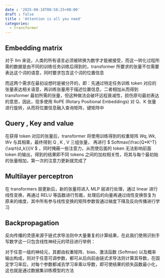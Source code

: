 ```yaml
---
date : '2025-08-18T00:58:25+08:00'
draft : false
title : 'Attention is all you need'
categories:
  - transformer
---
```


## Embedding matrix

  对于 llm 来说，人类的所有语言必须被转换为数字才能被接受，而这一转化过程所需的数据是由不同的训练任务训练后得到的，transformer 所要求的张量不仅需要表达这个词的语意，同时要求包含这个词的位置信息

  而这两个需求在最初设想时是被分开的，即：先通过特定任务训练 token 对应的张量表达相关语意，再训练张量用于描述位置信息，二者相加从而得到 transformer 最初所需的张量，但这种做法会破坏远程衰减性，损伤原句最初表达的意思，因此，现多使用 RoPE (Rotary Positional Embeddings) 对 Q、K 张量进行旋转，从而将位置信息融入查询矩阵，键矩阵中

## Query , Key and value
  
  在获得 token 对应的张量后，transformer 将使用训练得到的权重矩阵 $Wq , Wk , Wv$ 与其相乘，最终得到 Q , K , V 三组张量， 再进行 $ Softmax(\frac{Q*K^T}{\sqrt{d_k}})V $ ，同时掩蔽一些注意力，从而使后面的 token 无法影响前面 token 的输出，得到的结果即不同 tokens 之间的加权相关性，将其与每个最初始的张量相加，第一次的注意力更新就完成了

## Multilayer perceptron
  
  在 transformers 层更新后，新的张量将进入 MLP 层进行处理，通过 linear 进行线性变换，再通过 RELU 等函数进行剪裁，处理后的向量再通过线性变换恢复为原来的维度，其中所有参与线性变换的矩阵参数皆通过梯度下降及反向传播进行学习

## Backpropagation
  
  反向传播的灵感来源于链式求导法则中大量重复的计算结果，在此我们使用识别手写数字这一只包含线性神经元的项目进行举例：

  对于任意一级的神经元，其都由权重矩阵、bias、激活函数 (Softmax) 以及概率输出构成，则对于任意可调参数，都可从后向前由链式求导法则计算其导数，在固定学习率后，对每个参数都减去学习率乘以导数，即可使结果的损失函数最小化，这也就是通过数据集训练模型的方法